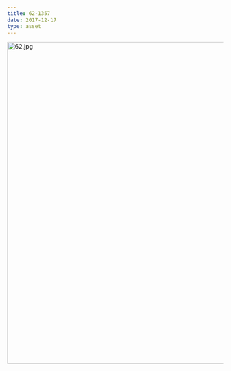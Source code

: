```yaml
---
title: 62-1357
date: 2017-12-17
type: asset
---
```

<img src="/assets/images/62.jpg" height="750" alt="62.jpg" style="margin: 0;padding: 0;border: 0;">
